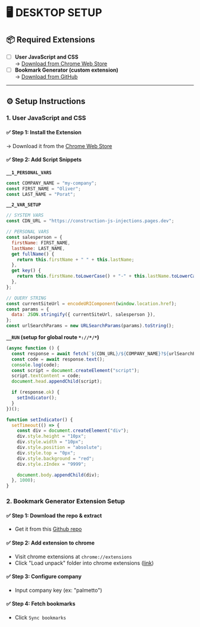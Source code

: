 # 🖥️ DESKTOP SETUP

## 📦 Required Extensions

- [ ] **User JavaScript and CSS**  
       → [Download from Chrome Web Store](https://chromewebstore.google.com/detail/user-javascript-and-css/nbhcbdghjpllgmfilhnhkllmkecfmpld?hl=en)
- [ ] **Bookmark Generator (custom extension)**  
       → [Download from GitHub](https://github.com/OlisDevSpot/chrome-extension-js-injections-bookmarks)

---

## ⚙️ Setup Instructions

### 1. User JavaScript and CSS

#### ✅ Step 1: Install the Extension

→ Download it from the [Chrome Web Store](https://chromewebstore.google.com/detail/user-javascript-and-css/nbhcbdghjpllgmfilhnhkllmkecfmpld?hl=en)

#### ✅ Step 2: Add Script Snippets

**`__1_PERSONAL_VARS`**

```js
const COMPANY_NAME = "my-company";
const FIRST_NAME = "Oliver";
const LAST_NAME = "Porat";
```

**`__2_VAR_SETUP`**

```js
// SYSTEM VARS
const CDN_URL = "https://construction-js-injections.pages.dev";

// PERSONAL VARS
const salesperson = {
  firstName: FIRST_NAME,
  lastName: LAST_NAME,
  get fullName() {
    return this.firstName + " " + this.lastName;
  },
  get key() {
    return this.firstName.toLowerCase() + "-" + this.lastName.toLowerCase();
  },
};

// QUERY STRING
const currentSiteUrl = encodeURIComponent(window.location.href);
const params = {
  data: JSON.stringify({ currentSiteUrl, salesperson }),
};
const urlSearchParams = new URLSearchParams(params).toString();
```

**`__RUN` (setup for global route `*://*/*`)**

```js
(async function () {
  const response = await fetch(`${CDN_URL}/${COMPANY_NAME}?${urlSearchParams}`);
  const code = await response.text();
  console.log(code);
  const script = document.createElement("script");
  script.textContent = code;
  document.head.appendChild(script);

  if (response.ok) {
    setIndicator();
  }
})();

function setIndicator() {
  setTimeout(() => {
    const div = document.createElement("div");
    div.style.height = "10px";
    div.style.width = "10px";
    div.style.position = "absolute";
    div.style.top = "0px";
    div.style.background = "red";
    div.style.zIndex = "9999";

    document.body.appendChild(div);
  }, 1000);
}
```

### 2. Bookmark Generator Extension Setup

#### ✅ Step 1: Download the repo & extract

- Get it from this [Github repo](https://github.com/OlisDevSpot/chrome-extension-js-injections-bookmarks)

#### ✅ Step 2: Add extension to chrome

- Visit chrome extensions at `chrome://extensions`
- Click "Load unpack" folder into chrome extensions ([link](chrome://extensions/))

#### ✅ Step 3: Configure company

- Input company key (ex: "palmetto")

#### ✅ Step 4: Fetch bookmarks

- Click `Sync bookmarks`
